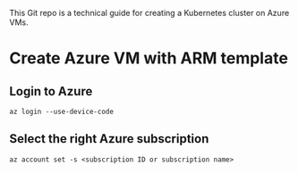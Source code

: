 This Git repo is a technical guide for creating a Kubernetes cluster on Azure VMs.

# Create Azure VM with ARM template <br/>
## Login to Azure
```
az login --use-device-code
```

## Select the right Azure subscription
```
az account set -s <subscription ID or subscription name>
```
